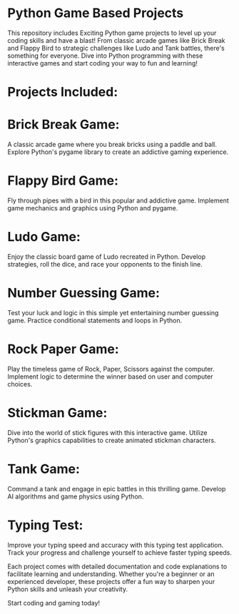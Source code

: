 # Python Game Based Projects
 This repository includes Exciting Python game projects to level up your coding skills and have a blast! From classic arcade games like Brick Break and Flappy Bird to strategic challenges like Ludo and Tank battles, there's something for everyone. Dive into Python programming with these interactive games and start coding your way to fun and learning!

# Projects Included:

# Brick Break Game:
A classic arcade game where you break bricks using a paddle and ball. Explore Python's pygame library to create an addictive gaming experience.

# Flappy Bird Game:
Fly through pipes with a bird in this popular and addictive game. Implement game mechanics and graphics using Python and pygame.

# Ludo Game: 
Enjoy the classic board game of Ludo recreated in Python. Develop strategies, roll the dice, and race your opponents to the finish line.

# Number Guessing Game:
Test your luck and logic in this simple yet entertaining number guessing game. Practice conditional statements and loops in Python.

# Rock Paper Game: 
Play the timeless game of Rock, Paper, Scissors against the computer. Implement logic to determine the winner based on user and computer choices.

# Stickman Game: 
Dive into the world of stick figures with this interactive game. Utilize Python's graphics capabilities to create animated stickman characters.

# Tank Game:
Command a tank and engage in epic battles in this thrilling game. Develop AI algorithms and game physics using Python.

# Typing Test: 
Improve your typing speed and accuracy with this typing test application. Track your progress and challenge yourself to achieve faster typing speeds.



Each project comes with detailed documentation and code explanations to facilitate learning and understanding. Whether you're a beginner or an experienced developer, these projects offer a fun way to sharpen your Python skills and unleash your creativity.

Start coding and gaming today!
